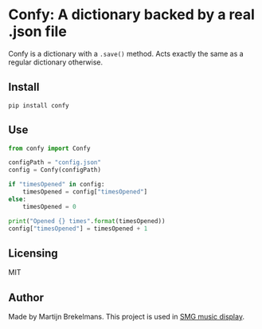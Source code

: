 # Confy: A dictionary backed by a real .json file

Confy is a dictionary with a `.save()` method. Acts exactly the same as a regular dictionary otherwise.

## Install

`pip install confy`

## Use

```python
from confy import Confy

configPath = "config.json"
config = Confy(configPath)

if "timesOpened" in config:
    timesOpened = config["timesOpened"]
else:
    timesOpened = 0

print("Opened {} times".format(timesOpened))
config["timesOpened"] = timesOpened + 1
```

## Licensing

MIT

## Author

Made by Martijn Brekelmans. This project is used in [SMG music display](https://martijnbrekelmans.com/SMG).
